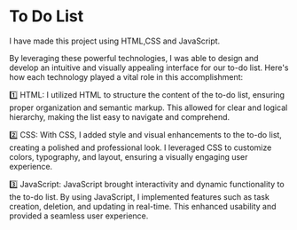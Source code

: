 # To Do List

I have made this project using HTML,CSS and JavaScript.

By leveraging these powerful technologies, I was able to design and develop an intuitive and visually appealing interface for our to-do list. Here's how each technology played a vital role in this accomplishment:

1️⃣ HTML: I utilized HTML to structure the content of the to-do list, ensuring proper organization and semantic markup. This allowed for clear and logical hierarchy, making the list easy to navigate and comprehend.

2️⃣ CSS: With CSS, I added style and visual enhancements to the to-do list, creating a polished and professional look. I leveraged CSS to customize colors, typography, and layout, ensuring a visually engaging user experience.

3️⃣ JavaScript: JavaScript brought interactivity and dynamic functionality to the to-do list. By using JavaScript, I implemented features such as task creation, deletion, and updating in real-time. This enhanced usability and provided a seamless user experience.
